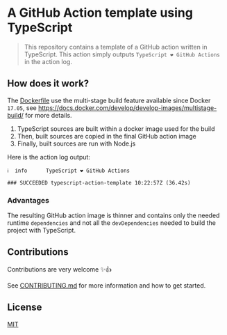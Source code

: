 # A GitHub Action template using TypeScript

> This repository contains a template of a GitHub action written in TypeScript. This action simply outputs `TypeScript ❤️ GitHub Actions`
> in the action log.

## How does it work?

The [Dockerfile](./Dockerfile) use the multi-stage build feature available since Docker `17.05`, see https://docs.docker.com/develop/develop-images/multistage-build/ for more details.

1. TypeScript sources are built within a docker image used for the build
2. Then, built sources are copied in the final GitHub action image
3. Finally, built sources are run with Node.js

Here is the action log output:

```shell
ℹ  info      TypeScript ❤️ GitHub Actions

### SUCCEEDED typescript-action-template 10:22:57Z (36.42s)
```

### Advantages

The resulting GitHub action image is thinner and contains only the needed runtime `dependencies` and not all the
`devDependencies` needed to build the project with TypeScript.

## Contributions

Contributions are very welcome ✨👍

See [CONTRIBUTING.md](./CONTRIBUTING.md) for more information and how to get started.

## License

[MIT](./LICENSE.md)
